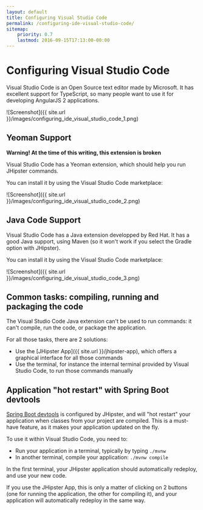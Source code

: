 ```yaml
---
layout: default
title: Configuring Visual Studio Code
permalink: /configuring-ide-visual-studio-code/
sitemap:
    priority: 0.7
    lastmod: 2016-09-15T17:13:00-00:00
---
```


# <i class="fa fa-keyboard-o"></i> Configuring Visual Studio Code

Visual Studio Code is an Open Source text editor made by Microsoft. It has excellent support for TypeScript, so many people want to use it for developing AngularJS 2 applications.

![Screenshot]({{ site.url }}/images/configuring_ide_visual_studio_code_1.png)

## Yeoman Support

**Warning! At the time of this writing, this extension is broken**

Visual Studio Code has a Yeoman extension, which should help you run JHipster commands.

You can install it by using the Visual Studio Code marketplace:

![Screenshot]({{ site.url }}/images/configuring_ide_visual_studio_code_2.png)

## Java Code Support

Visual Studio Code has a Java extension developped by Red Hat. It has a good Java support, using Maven (so it won't work if you select the Gradle option with JHipster).

You can install it by using the Visual Studio Code marketplace:

![Screenshot]({{ site.url }}/images/configuring_ide_visual_studio_code_3.png)

## Common tasks: compiling, running and packaging the code

The Visual Studio Code Java extension can't be used to run commands: it can't compile, run the code, or package the application.

For all those tasks, there are 2 solutions:

- Use the [JHipster App]({{ site.url }}/jhipster-app), which offers a graphical interface for all those commands
- Use the terminal, for instance the internal terminal provided by Visual Studio Code, to run those commands manually

## Application "hot restart" with Spring Boot devtools

[Spring Boot devtools](https://docs.spring.io/spring-boot/docs/current/reference/html/using-boot-devtools.html) is configured by JHipster, and will "hot restart" your application when classes from your project are compiled. This is a must-have feature, as it makes your application updated on the fly.

To use it within Visual Studio Code, you need to:

- Run your application in a terminal, typically by typing `./mvnw`
- In another terminal, compile your application: `./mvnw compile`

In the first terminal, your JHipster application should automatically redeploy, and use your new code.

If you use the JHipster App, this is only a matter of clicking on 2 buttons (one for running the application, the other for compiling it), and your application will automatically redeploy in the same way.
